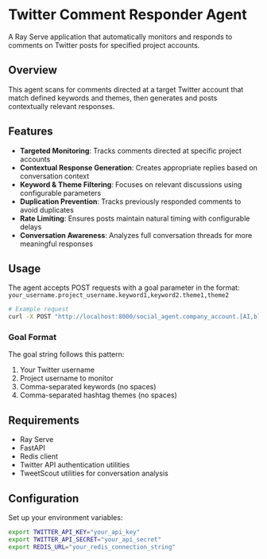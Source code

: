 # Twitter Comment Responder Agent

A Ray Serve application that automatically monitors and responds to comments on Twitter posts for specified project accounts.

## Overview

This agent scans for comments directed at a target Twitter account that match defined keywords and themes, then generates and posts contextually relevant responses.

## Features

- **Targeted Monitoring**: Tracks comments directed at specific project accounts
- **Contextual Response Generation**: Creates appropriate replies based on conversation context
- **Keyword & Theme Filtering**: Focuses on relevant discussions using configurable parameters
- **Duplication Prevention**: Tracks previously responded comments to avoid duplicates
- **Rate Limiting**: Ensures posts maintain natural timing with configurable delays
- **Conversation Awareness**: Analyzes full conversation threads for more meaningful responses

## Usage

The agent accepts POST requests with a goal parameter in the format:
`your_username.project_username.keyword1,keyword2.theme1,theme2`

```bash
# Example request
curl -X POST "http://localhost:8000/social_agent.company_account.[AI,blockchain,crypto].[Web3,NFT,DeFi]"
```

### Goal Format

The goal string follows this pattern:
1. Your Twitter username
2. Project username to monitor
3. Comma-separated keywords (no spaces)
4. Comma-separated hashtag themes (no spaces)

## Requirements

- Ray Serve
- FastAPI
- Redis client
- Twitter API authentication utilities
- TweetScout utilities for conversation analysis

## Configuration

Set up your environment variables:

```bash
export TWITTER_API_KEY="your_api_key"
export TWITTER_API_SECRET="your_api_secret"
export REDIS_URL="your_redis_connection_string"
```
